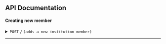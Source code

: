 ## API Documentation

#### Creating new member

<details>
 <summary><code>POST</code> <code><b>/</b></code> <code>(adds a new institution member)</code></summary>

##### Parameters

> | name                          | type     | data type                                                                | description                                                                                                                                                                                                                                                                                                                  |
> | ----------------------------- | -------- | ------------------------------------------------------------------------ | ---------------------------------------------------------------------------------------------------------------------------------------------------------------------------------------------------------------------------------------------------------------------------------------------------------------------------- |
> | member                        | required | <details><summary><code>object (JSON or YAML)</code></summary></details> | N/A                                                                                                                                                                                                                                                                                                                          |
> | referral_source               | optional | string                                                                   | N/A                                                                                                                                                                                                                                                                                                                          |
> | ui_message_webview_url_scheme | optional | string                                                                   | N/A                                                                                                                                                                                                                                                                                                                          |
> | client_redirect_url           | optional | string                                                                   | N/A                                                                                                                                                                                                                                                                                                                          |
> | enable_app2app                | optional | boolean                                                                  | This indicates whether OAuth app2app behavior is enabled for institutions that support it. Defaults to true. When set to false, any oauth_window_uri generated will not direct the end user to the institution's mobile application. This setting is not persistent. This setting currently only affects Chase institutions. |

##### Responses

> | http code | content-type              | response                                                                                                                                                                                                                                                                                                                                                                                                                                                                                                                                                                                                                                                                                                                                                                                                                                                                                                          |
> | --------- | ------------------------- | ----------------------------------------------------------------------------------------------------------------------------------------------------------------------------------------------------------------------------------------------------------------------------------------------------------------------------------------------------------------------------------------------------------------------------------------------------------------------------------------------------------------------------------------------------------------------------------------------------------------------------------------------------------------------------------------------------------------------------------------------------------------------------------------------------------------------------------------------------------------------------------------------------------------- |
> | `200`     | `application/json`        | `{"member": { "aggregated_at": "2016-10-13T18:07:57.000Z","background_aggregation_is_disabled": false"connection_status":"CONNECTED","guid": "MBR-7c6f361b-e582-15b6-60c0-358f12466b4b","id": "unique_id","institution_code": "mxbank","is_being_aggregated": false,"is_managed_by_user": false,"is_manual": false,"is_oauth": false,"metadata": "\\\"credentials_last_refreshed_at\\\": \\\"2015-10-15\\\"","most_recent_job_detail_code": null,"most_recent_job_detail_text": "","name": "MX Bank","oauth_window_uri": "https://mxbank.mx.com/oauth/authorize?client_id=b8OikQ4Ep3NuSUrQ13DdvFuwpNx-qqoAsJDVAQCyLkQ&redirect_uri=https%3A%2F%2Fint-app.moneydesktop.com%2Foauth%2Fredirect_from&response_type=code&scope=openid&state=d745bd4ee6f0f9c184757f574bcc2df2""successfully_aggregated_at": "2016-10-13T17:57:38.000Z","user_guid": "USR-fa7537f3-48aa-a683-a02a-b18940482f54","user_id": "user123"}}` |
> | `400`     | `application/json`        | `{"code":"400","message":"Bad Request"} `                                                                                                                                                                                                                                                                                                                                                                                                                                                                                                                                                                                                                                                                                                                                                                                                                                                                         |
> | `405`     | `text/html;charset=utf-8` | None                                                                                                                                                                                                                                                                                                                                                                                                                                                                                                                                                                                                                                                                                                                                                                                                                                                                                                              |

##### Example cURL

> ```javascript
>  curl -X POST -H "Content-Type: application/json" --data @post.json http://localhost:8889/
> ```

</details>

---
